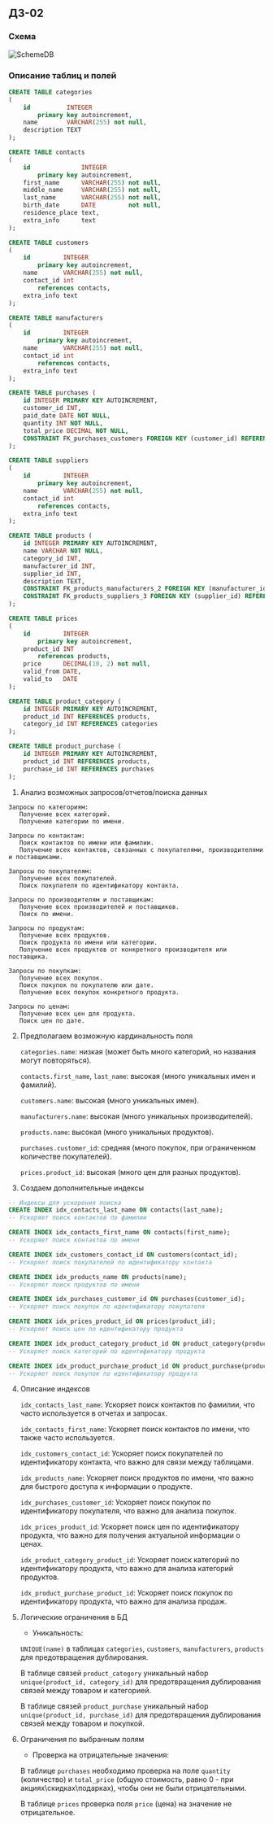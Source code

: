 ## ДЗ-02

### Схема

![SchemeDB](./scheme.png)

### Описание таблиц и полей

```sql
CREATE TABLE categories
(
    id          INTEGER
        primary key autoincrement,
    name        VARCHAR(255) not null,
    description TEXT
);

CREATE TABLE contacts
(
    id              INTEGER
        primary key autoincrement,
    first_name      VARCHAR(255) not null,
    middle_name     VARCHAR(255) not null,
    last_name       VARCHAR(255) not null,
    birth_date      DATE         not null,
    residence_place text,
    extra_info      text
);

CREATE TABLE customers
(
    id         INTEGER
        primary key autoincrement,
    name       VARCHAR(255) not null,
    contact_id int
        references contacts,
    extra_info text
);

CREATE TABLE manufacturers
(
    id         INTEGER
        primary key autoincrement,
    name       VARCHAR(255) not null,
    contact_id int
        references contacts,
    extra_info text
);

CREATE TABLE purchases (
    id INTEGER PRIMARY KEY AUTOINCREMENT,
    customer_id INT,
    paid_date DATE NOT NULL,
    quantity INT NOT NULL,
    total_price DECIMAL NOT NULL,
    CONSTRAINT FK_purchases_customers FOREIGN KEY (customer_id) REFERENCES customers(id)
);

CREATE TABLE suppliers
(
    id         INTEGER
        primary key autoincrement,
    name       VARCHAR(255) not null,
    contact_id int
        references contacts,
    extra_info text
);

CREATE TABLE products (
    id INTEGER PRIMARY KEY AUTOINCREMENT,
    name VARCHAR NOT NULL,
    category_id INT,
    manufacturer_id INT,
    supplier_id INT,
    description TEXT,
    CONSTRAINT FK_products_manufacturers_2 FOREIGN KEY (manufacturer_id) REFERENCES manufacturers(id),
    CONSTRAINT FK_products_suppliers_3 FOREIGN KEY (supplier_id) REFERENCES suppliers(id)
);

CREATE TABLE prices
(
    id         INTEGER
        primary key autoincrement,
    product_id INT
        references products,
    price      DECIMAL(10, 2) not null,
    valid_from DATE,
    valid_to   DATE
);

CREATE TABLE product_category (
    id INTEGER PRIMARY KEY AUTOINCREMENT,
    product_id INT REFERENCES products,
    category_id INT REFERENCES categories
);

CREATE TABLE product_purchase (
    id INTEGER PRIMARY KEY AUTOINCREMENT,
    product_id INT REFERENCES products,
    purchase_id INT REFERENCES purchases
);
```

1. Анализ возможных запросов/отчетов/поиска данных
```
Запросы по категориям:
   Получение всех категорий.
   Получение категории по имени.

Запросы по контактам:
   Поиск контактов по имени или фамилии.
   Получение всех контактов, связанных с покупателями, производителями и поставщиками.

Запросы по покупателям:
   Получение всех покупателей.
   Поиск покупателя по идентификатору контакта.

Запросы по производителям и поставщикам:
   Получение всех производителей и поставщиков.
   Поиск по имени.

Запросы по продуктам:
   Получение всех продуктов.
   Поиск продукта по имени или категории.
   Получение всех продуктов от конкретного производителя или поставщика.

Запросы по покупкам:
   Получение всех покупок.
   Поиск покупок по покупателю или дате.
   Получение всех покупок конкретного продукта.

Запросы по ценам:
   Получение всех цен для продукта.
   Поиск цен по дате.
```

2. Предполагаем возможную кардинальность поля

   `categories.name`: низкая (может быть много категорий, но названия могут повторяться).

   `contacts.first_name`, `last_name`: высокая (много уникальных имен и фамилий).

   `customers.name`: высокая (много уникальных имен).

   `manufacturers.name`: высокая (много уникальных производителей).

   `products.name`: высокая (много уникальных продуктов).

   `purchases.customer_id`: средняя (много покупок, при ограниченном количестве покупателей).

   `prices.product_id`: высокая (много цен для разных продуктов).


3. Создаем дополнительные индексы
```sql
-- Индексы для ускорения поиска
CREATE INDEX idx_contacts_last_name ON contacts(last_name);
-- Ускоряет поиск контактов по фамилии

CREATE INDEX idx_contacts_first_name ON contacts(first_name);
-- Ускоряет поиск контактов по имени

CREATE INDEX idx_customers_contact_id ON customers(contact_id);
-- Ускоряет поиск покупателей по идентификатору контакта

CREATE INDEX idx_products_name ON products(name);
-- Ускоряет поиск продуктов по имени

CREATE INDEX idx_purchases_customer_id ON purchases(customer_id);
-- Ускоряет поиск покупок по идентификатору покупателя

CREATE INDEX idx_prices_product_id ON prices(product_id);
-- Ускоряет поиск цен по идентификатору продукта

CREATE INDEX idx_product_category_product_id ON product_category(product_id);
-- Ускоряет поиск категорий по идентификатору продукта

CREATE INDEX idx_product_purchase_product_id ON product_purchase(product_id);
-- Ускоряет поиск покупок по идентификатору продукта
```

4. Описание индексов

    `idx_contacts_last_name`: Ускоряет поиск контактов по фамилии, что часто используется в отчетах и запросах.

    `idx_contacts_first_name`: Ускоряет поиск контактов по имени, что также часто используется.

    `idx_customers_contact_id`: Ускоряет поиск покупателей по идентификатору контакта, что важно для связи между таблицами.

    `idx_products_name`: Ускоряет поиск продуктов по имени, что важно для быстрого доступа к информации о продукте.

    `idx_purchases_customer_id`: Ускоряет поиск покупок по идентификатору покупателя, что важно для анализа покупок.

    `idx_prices_product_id`: Ускоряет поиск цен по идентификатору продукта, что важно для получения актуальной информации о ценах.

    `idx_product_category_product_id`: Ускоряет поиск категорий по идентификатору продукта, что важно для анализа категорий продуктов.

    `idx_product_purchase_product_id`: Ускоряет поиск покупок по идентификатору продукта, что важно для анализа продаж.

5. Логические ограничения в БД

    * Уникальность:

   `UNIQUE(name)` в таблицах `categories`, `customers`, `manufacturers`, `products` для предотвращения дублирования.
  
   В таблице связей `product_category` уникальный набор `unique(product_id, category_id)` для предотвращения дублирования связей между товаром и категорией.

   В таблице связей `product_purchase` уникальный набор `unique(product_id, purchase_id)` для предотвращения дублирования связей между товаром и покупкой.

6. Ограничения по выбранным полям

    * Проверка на отрицательные значения:
   
    В таблице `purchases` необходимо проверка на поле `quantity` (количество) и `total_price` (общую стоимость, равно 0 - при акциях\скидках\подарках), чтобы они не были отрицательными.

    В таблице `prices` проверка поля `price` (цена) на значение не отрицательное.
